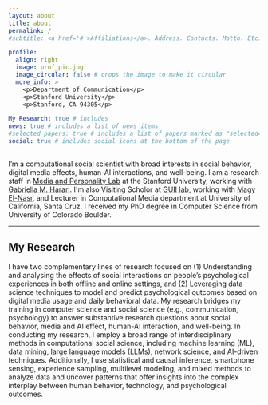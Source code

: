 ```yaml
---
layout: about
title: about
permalink: /
#subtitle: <a href='#'>Affiliations</a>. Address. Contacts. Motto. Etc.

profile:
  align: right
  image: prof_pic.jpg
  image_circular: false # crops the image to make it circular
  more_info: >
    <p>Department of Communication</p>
    <p>Stanford University</p>
    <p>Stanford, CA 94305</p>

My Research: true # includes 
news: true # includes a list of news items
#selected_papers: true # includes a list of papers marked as "selected={true}"
social: true # includes social icons at the bottom of the page
---
```


I’m a computational social scientist with broad interests in social behavior, digital media effects, human-AI interactions, and well-being.
I am a research staff in [Media and Personality Lab](https://maplab.stanford.edu/) at the Stanford University, working with [Gabriella M. Harari](https://maplab.stanford.edu/people/gabriella-harari). I'm also Visiting Scholor at [GUII lab](https://guiilab.ucsc.edu/home), working with [Magy El-Nasr](https://magyel-nasr.net/), and Lecturer in Computational Media department at University of California, Santa Cruz. 
I received my PhD degree in Computer Science from University of Colorado Boulder. 

---
My Research
---

I have two complementary lines of research focused on (1) Understanding and analysing the effects of social interactions on people’s psychological experiences in both offline and online settings, and (2) Leveraging data science techniques to model and predict psychological outcomes based on digital media usage and daily behavioral data. My research bridges my training in computer science and social science (e.g., communication, psychology) to answer substantive research questions about social behavior, media and AI effect, human-AI interaction, and well-being. 
In conducting my research, I employ a broad range of interdisciplinary methods in computational social science, including machine learning (ML), data mining, large language models (LLMs), network science, and AI-driven techniques. Additionally, I use statistical and causal inference, smartphone sensing, experience sampling, multilevel modeling, and mixed methods to analyze data and uncover patterns that offer insights into the complex interplay between human behavior, technology, and psychological outcomes.


